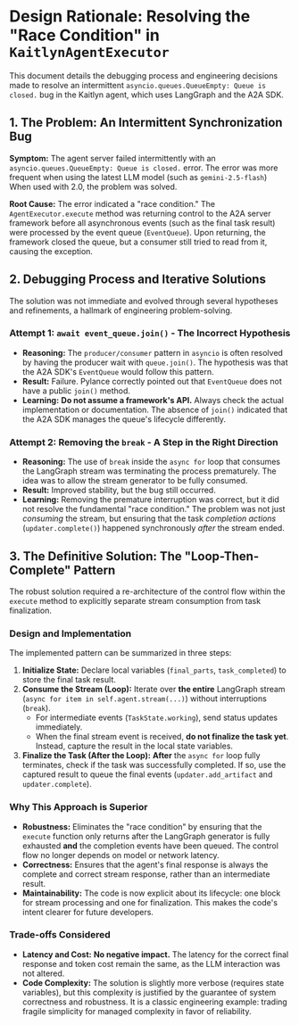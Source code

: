 # Design Rationale: Resolving the "Race Condition" in `KaitlynAgentExecutor`

This document details the debugging process and engineering decisions made to resolve an intermittent `asyncio.queues.QueueEmpty: Queue is closed.` bug in the Kaitlyn agent, which uses LangGraph and the A2A SDK.

## 1. The Problem: An Intermittent Synchronization Bug

**Symptom:** The agent server failed intermittently with an `asyncio.queues.QueueEmpty: Queue is closed.` error. The error was more frequent when using the latest LLM model (such as `gemini-2.5-flash`) When used with 2.0, the problem was solved.

**Root Cause:** The error indicated a "race condition." The `AgentExecutor.execute` method was returning control to the A2A server framework before all asynchronous events (such as the final task result) were processed by the event queue (`EventQueue`). Upon returning, the framework closed the queue, but a consumer still tried to read from it, causing the exception.

## 2. Debugging Process and Iterative Solutions

The solution was not immediate and evolved through several hypotheses and refinements, a hallmark of engineering problem-solving.

### Attempt 1: `await event_queue.join()` - The Incorrect Hypothesis

* **Reasoning:** The `producer/consumer` pattern in `asyncio` is often resolved by having the producer wait with `queue.join()`. The hypothesis was that the A2A SDK's `EventQueue` would follow this pattern.
* **Result:** Failure. Pylance correctly pointed out that `EventQueue` does not have a public `join()` method.
* **Learning:** **Do not assume a framework's API.** Always check the actual implementation or documentation. The absence of `join()` indicated that the A2A SDK manages the queue's lifecycle differently.

### Attempt 2: Removing the `break` - A Step in the Right Direction

* **Reasoning:** The use of `break` inside the `async for` loop that consumes the LangGraph stream was terminating the process prematurely. The idea was to allow the stream generator to be fully consumed.
* **Result:** Improved stability, but the bug still occurred.
* **Learning:** Removing the premature interruption was correct, but it did not resolve the fundamental "race condition." The problem was not just *consuming* the stream, but ensuring that the task *completion actions* (`updater.complete()`) happened synchronously *after* the stream ended.

## 3. The Definitive Solution: The "Loop-Then-Complete" Pattern

The robust solution required a re-architecture of the control flow within the `execute` method to explicitly separate stream consumption from task finalization.

### Design and Implementation

The implemented pattern can be summarized in three steps:

1. **Initialize State:** Declare local variables (`final_parts`, `task_completed`) to store the final task result.
2. **Consume the Stream (Loop):** Iterate over **the entire** LangGraph stream (`async for item in self.agent.stream(...)`) without interruptions (`break`).
   * For intermediate events (`TaskState.working`), send status updates immediately.
   * When the final stream event is received, **do not finalize the task yet**. Instead, capture the result in the local state variables.
3. **Finalize the Task (After the Loop):** **After** the `async for` loop fully terminates, check if the task was successfully completed. If so, use the captured result to queue the final events (`updater.add_artifact` and `updater.complete`).

### Why This Approach is Superior

* **Robustness:** Eliminates the "race condition" by ensuring that the `execute` function only returns after the LangGraph generator is fully exhausted **and** the completion events have been queued. The control flow no longer depends on model or network latency.
* **Correctness:** Ensures that the agent's final response is always the complete and correct stream response, rather than an intermediate result.
* **Maintainability:** The code is now explicit about its lifecycle: one block for stream processing and one for finalization. This makes the code's intent clearer for future developers.

### Trade-offs Considered

* **Latency and Cost:** **No negative impact.** The latency for the correct final response and token cost remain the same, as the LLM interaction was not altered.
* **Code Complexity:** The solution is slightly more verbose (requires state variables), but this complexity is justified by the guarantee of system correctness and robustness. It is a classic engineering example: trading fragile simplicity for managed complexity in favor of reliability.

